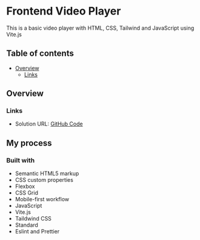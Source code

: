 # Frontend Video Player
This is a basic video player with HTML, CSS, Tailwind and JavaScript using Vite.js


## Table of contents

- [Overview](#overview)
	- [Links](#links)


## Overview

### Links

- Solution URL: [GitHub Code](https://github.com/Herald-Flores/video-player)

## My process

### Built with

- Semantic HTML5 markup
- CSS custom properties
- Flexbox
- CSS Grid
- Mobile-first workflow
- JavaScript
- Vite.js
- Taildwind CSS
- Standard
- Eslint and Prettier
